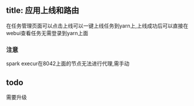 title: 应用上线和路由
---

在任务管理页面可以点击上线可以一键上线任务到yarn上,上线成功后可以直接在webui查看任务无需登录到yarn上面


### 注意

spark execur在8042上面的节点无法进行代理,需手动

## todo

需要升级
